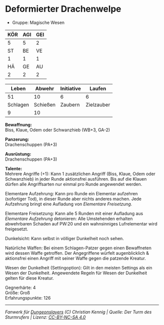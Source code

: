 # Deformierter Drachenwelpe  
- Gruppe: Magische Wesen  

| KÖR | AGI | GEI |  
| --- | --- | --- |  
| 5   | 5   | 2   |
| ST  | BE  | VE  |  
| 1   | 1   | 1   |
| HÄ  | GE  | AU  |  
| 2   | 2   | 2   |


| Leben    | Abwehr   | Initiative | Laufen     |
| -------- | -------- | ---------- | ---------- |
| 51       | 10       | 6          | 6          |
| Schlagen | Schießen | Zaubern    | Zielzauber |
| 9        | 10       |            |            |

**Bewaffnung:**  
Biss, Klaue, Odem oder Schwanzhieb (WB+3, GA-2)

**Panzerung:**  
Drachenschuppen (PA+3)

**Ausrüstung:**  
Drachenschuppen (PA+3)

**Talente:**  
Mehrere Angriffe (+1): Kann 1 zusätzlichen Angriff (Biss, Klaue, Odem oder Schwanzhieb) in jeder Runde aktionsfrei ausführen. Bis auf die Klauen dürfen alle Angriffsarten nur einmal pro Runde angewendet werden. 

Elementare Aufzehrung: Kann pro Runde ein Elementar aufzehren (sofortiger Tod), in dieser Runde aber nichts anderes machen. Jede Aufzehrung bringt eine Aufladung von <i>Elementare Freisetzung</i>. 

Elementare Freisetzung: Kann alle 5 Runden mit einer Aufladung aus <i>Elementare Aufzehrung</i> detonieren: Alle Umstehenden erhalten abwehrbaren Schaden auf PW:20 und ein wahnsinniges Lufrelementar wird freigesetzt. 

Dunkelsicht: Kann selbst in völliger Dunkelheit noch sehen. 

Natürliche Waffen: Bei einem Schlagen-Patzer gegen einen Bewaffneten wird dessen Waffe getroffen. Der Angegriffene würfelt augenblicklich & aktionsfrei einen Angriff mit seiner Waffe gegen die patzende Kreatur. 

Wesen der Dunkelheit (Settingoption): Gilt in den meisten Settings als ein Wesen der Dunkelheit. Angewendete Regeln für Wesen der Dunkelheit gelten für diese Kreatur. 


Gegnerhärte: 4  
Größe: Groß  
Erfahrungspunkte: 126  



___
*Fanwerk für [Dungeonslayers](https://www.dungeonslayers.net/) (C) Christian Kennig | Quelle: Der Turm des Sturmrufers | Lizenz: [CC-BY-NC-SA 4.0](https://creativecommons.org/licenses/by-nc-sa/4.0/deed.de)*